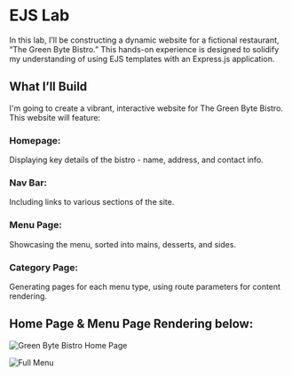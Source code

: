 # EJS Lab

In this lab, I’ll be constructing a dynamic website for a fictional restaurant, “The Green Byte Bistro.” This hands-on experience is designed to solidify my understanding of using EJS templates with an Express.js application.

## What I’ll Build
I'm going to create a vibrant, interactive website for The Green Byte Bistro. 
This website will feature:

### Homepage:
Displaying key details of the bistro - name, address, and contact info.

### Nav Bar:
Including links to various sections of the site.

### Menu Page:
Showcasing the menu, sorted into mains, desserts, and sides.

### Category Page:
Generating pages for each menu type, using route parameters for content rendering.

## Home Page & Menu Page Rendering below:

![Green Byte Bistro Home Page](https://github.com/user-attachments/assets/2b806f83-ea0a-4d04-b237-5ea01e90fc6c)

![Full Menu](https://github.com/user-attachments/assets/a62258d5-07c2-42ac-a491-dcda5a945272)
